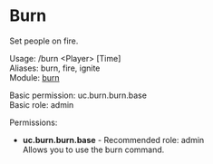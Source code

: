Burn
====
Set people on fire.

Usage: /burn \<Player\> \[Time\]<br>
Aliases: burn, fire, ignite<br>
Module: [burn](../modules/burn.md)<br>

Basic permission: uc.burn.burn.base<br>
Basic role: admin<br>

Permissions: <br>
* **uc.burn.burn.base** - Recommended role: admin<br>Allows you to use the burn command.
